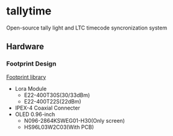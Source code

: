 # tallytime
Open-source tally light and LTC timecode syncronization system
## Hardware
### Footprint Design
[Footprint library](kicad-libraries/Footprints.pretty)
- Lora Module 
    - E22-400T30S(30/33dBm) 
    - E22-400T22S(22dBm)
- IPEX-4 Coaxial Connecter
- OLED 0.96-inch
    - N096-2864KSWEG01-H30(Only screen)
    - HS96L03W2C03(With PCB)
